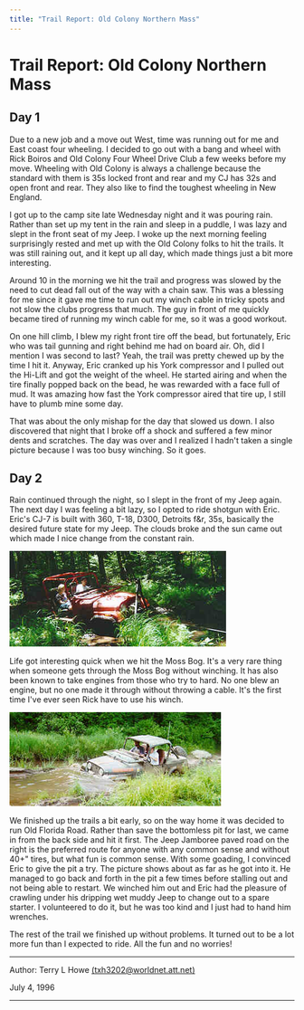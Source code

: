 ```yaml
---
title: "Trail Report: Old Colony Northern Mass"
---
```


# Trail Report: Old Colony Northern Mass

## Day 1

Due to a new job and a move out West, time was running out for
me and East coast four wheeling.  I decided to go out with a
bang and wheel with Rick Boiros and Old Colony Four Wheel
Drive Club a few weeks before my move.  Wheeling with Old
Colony is always a challenge because the standard with them is
35s locked front and rear and my CJ has 32s and open front and
rear.  They also like to find the toughest wheeling in New England.

I got up to the camp site late Wednesday night and it was pouring
rain.  Rather than set up my tent in the rain and sleep in a
puddle, I was lazy and slept in the front seat of my Jeep.  I
woke up the next morning feeling surprisingly rested and met
up with the Old Colony folks to hit the trails.  It was still
raining out, and it kept up all day, which made things just a
bit more interesting.

Around 10 in the morning we hit the trail and progress was slowed
by the need to cut dead fall out of the way  with a chain
saw.  This was a blessing for me since it gave me time to run out
my winch cable in tricky spots and not slow the clubs progress
that much.  The guy in front of me quickly became tired of running
my winch cable for me, so it was a good workout.

On one hill climb, I blew my right front tire off the bead, but
fortunately, Eric who was tail gunning and right behind me had
on board air.  Oh, did I mention I was second to last?  Yeah, the
trail was pretty chewed up by the time I hit it.  Anyway, Eric
cranked up his York compressor and I pulled out the Hi-Lift and
got the weight of the wheel.  He started airing and when the tire
finally popped back on the bead, he was rewarded with a face full
of mud.   It was amazing how fast the York compressor aired that
tire up, I still have to plumb mine some day.

That was about the only mishap for the day that slowed us down.
I also discovered that night that I broke off a shock and suffered
a few minor dents and scratches.  The day was over and I realized
I hadn't taken a single picture because I was too busy winching.
So it goes.

## Day 2

Rain continued through the night, so I slept in the front of my
Jeep again.  The next day I was feeling a bit lazy, so I opted to
ride shotgun with Eric.  Eric's CJ-7 is built with
360, T-18, D300, Detroits f&r, 35s, basically the desired future
state for my Jeep.  The clouds broke and the sun came out which
made I nice change from the constant rain.

![Rick in the Moss Bog](new-22.jpg)

Life got interesting quick when we hit the Moss Bog.  It's a
very rare thing when someone gets through the Moss Bog without
winching.  It has also been known to take engines from
those who try to hard.  No one blew an engine, but no one made
it through without throwing a cable.  It's the first time I've
ever seen Rick have to use his winch.

![Eric in deep](new-23.jpg)

We finished up the trails a bit early, so on the way home it
was decided to run Old Florida Road.  Rather than save the
bottomless pit for last, we came in from the back side and hit
it first.  The Jeep Jamboree paved road on the right is the
preferred route for anyone with any common sense and without
40+" tires, but what fun is common sense.  With some goading,
I convinced Eric to give the pit a try.  The picture shows about
as far as he got into it.  He managed to go back and forth in
the pit a few times before stalling out and not being able to
restart.  We winched him out and Eric had the pleasure of
crawling under his dripping wet muddy Jeep to change out to a
spare starter.  I volunteered to do it, but he was too kind
and I just had to hand him wrenches.

The rest of the trail we finished up without problems.  It
turned out to be a lot more fun than I expected to ride.
All the fun and no worries!

---

Author: Terry L Howe [(txh3202@worldnet.att.net)](mailto:txh3202@worldnet.att.net)

July 4, 1996

---